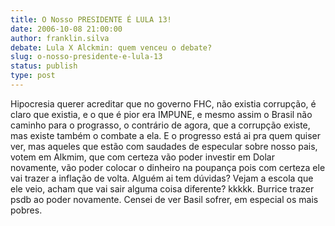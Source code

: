 ```yaml
---
title: O Nosso PRESIDENTE É LULA 13!
date: 2006-10-08 21:00:00
author: franklin.silva
debate: Lula X Alckmin: quem venceu o debate?
slug: o-nosso-presidente-e-lula-13
status: publish 
type: post
---
```


Hipocresia querer acreditar que no governo FHC, não existia corrupção, é claro que existia, e o que é pior era IMPUNE, e mesmo assim o Brasil não caminho para o prograsso, o contrário de agora, que a corrupção existe, mas existe também o combate a ela. E o progresso está ai pra quem quiser ver, mas aqueles que estão com saudades de especular sobre nosso pais, votem em Alkmim, que com certeza vão poder investir em Dolar novamente, vão poder colocar o dinheiro na poupança pois com certeza ele vai trazer a inflação de volta. Alguém ai tem dúvidas? Vejam a escola que ele veio, acham que vai sair alguma coisa diferente? kkkkk. Burrice trazer psdb ao poder novamente. Censei de ver Basil sofrer, em especial os mais pobres.
